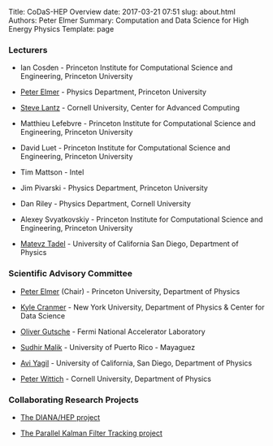 Title: CoDaS-HEP Overview
date: 2017-03-21 07:51
slug: about.html
Authors: Peter Elmer
Summary: Computation and Data Science for High Energy Physics
Template: page

### Lecturers

  * Ian Cosden - Princeton Institute for Computational Science and Engineering, Princeton University

  * [Peter Elmer](https://phy.princeton.edu/people/g-j-peter-elmer) - Physics Department, Princeton University

  * [Steve Lantz](http://www.cac.cornell.edu/slantz/) - Cornell University, Center for Advanced Computing

  * Matthieu Lefebvre - Princeton Institute for Computational Science and Engineering, Princeton University

  * David Luet - Princeton Institute for Computational Science and Engineering, Princeton University

  * Tim Mattson - Intel

  * Jim Pivarski - Physics Department, Princeton University

  * Dan Riley - Physics Department, Cornell University

  * Alexey Svyatkovskiy - Princeton Institute for Computational Science and Engineering, Princeton University

  * [Matevz Tadel](http://profiles.ucsd.edu/matevz.tadel) - University of California San Diego, Department of Physics


### Scientific Advisory Committee

  * [Peter Elmer](http://www.princeton.edu/physics/people/display_person.xml?netid=gelmer&display=Research%20Staff) (Chair) - Princeton University, Department of Physics

  * [Kyle Cranmer](http://theoryandpractice.org) - New York University, Department of Physics & Center for Data Science

  * [Oliver Gutsche](http://home.fnal.gov/~gutsche) - Fermi National Accelerator Laboratory

  * [Sudhir Malik](http://charma.uprm.edu/~malik/) - University of Puerto Rico - Mayaguez

  * [Avi Yagil](http://physics.ucsd.edu/fac_staff/fac_profile/faculty_description.php?person_id=688) - University of California, San Diego, Department of Physics

  * [Peter Wittich](http://physics.cornell.edu/peter-wittich) - Cornell University, Department of Physics


### Collaborating Research Projects

  * [The DIANA/HEP project](http://diana-hep.org/)

  * [The Parallel Kalman Filter Tracking project](http://trackreco.github.io)




